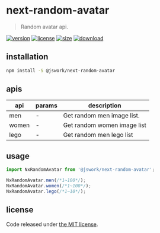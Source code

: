 # next-random-avatar
> Random avatar api.

[![version][version-image]][version-url]
[![license][license-image]][license-url]
[![size][size-image]][size-url]
[![download][download-image]][download-url]

## installation
```bash
npm install -S @jswork/next-random-avatar
```

## apis
| api   | params | description                 |
| ----- | ------ | --------------------------- |
| men   | -      | Get random men image list.  |
| women | -      | Get random women image list |
| lego  | -      | Get random men lego list    |

## usage
```js
import NxRandomAvatar from '@jswork/next-random-avatar';

NxRandomAvatar.men(/*1~100*/);
NxRandomAvatar.women(/*1~100*/);
NxRandomAvatar.lego(/*1~10*/);
```

## license
Code released under [the MIT license](https://github.com/afeiship/next-random-avatar/blob/master/LICENSE.txt).

[version-image]: https://img.shields.io/npm/v/@jswork/next-random-avatar
[version-url]: https://npmjs.org/package/@jswork/next-random-avatar

[license-image]: https://img.shields.io/npm/l/@jswork/next-random-avatar
[license-url]: https://github.com/afeiship/next-random-avatar/blob/master/LICENSE.txt

[size-image]: https://img.shields.io/bundlephobia/minzip/@jswork/next-random-avatar
[size-url]: https://github.com/afeiship/next-random-avatar/blob/master/dist/next-random-avatar.min.js

[download-image]: https://img.shields.io/npm/dm/@jswork/next-random-avatar
[download-url]: https://www.npmjs.com/package/@jswork/next-random-avatar
